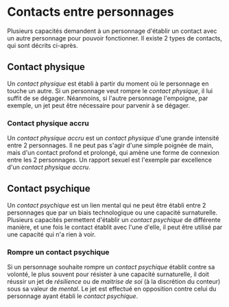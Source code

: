 # Contacts entre personnages
Plusieurs capacités demandent à un personnage d'établir un contact avec un autre personnage pour pouvoir fonctionner. 
Il existe 2 types de contacts, qui sont décrits ci-après.

## Contact physique
Un *contact physique* est établi à partir du moment où le personnage en touche un autre. 
Si un personnage veut rompre le *contact physique*, il lui suffit de se dégager. Néanmoins, si l'autre personnage l'empoigne, par exemple, un jet peut être nécessaire pour parvenir à se dégager.

### Contact physique accru
Un *contact physique accru* est un *contact physique* d'une grande intensité entre 2 personnages. 
Il ne peut pas s'agir d'une simple poignée de main, mais d'un contact profond et prolongé, qui amène une forme de connexion entre les 2 personnages. Un rapport sexuel est l'exemple par excellence d'un *contact physique accru*.

## Contact psychique
Un *contact psychique* est un lien mental qui ne peut être établi entre 2 personnages que par un biais technologique ou une capacité surnaturelle.
Plusieurs capacités permettent d'établir un *contact psychique* de différente manière, et une fois le contact établit avec l'une d'elle, il peut être utilisé par une capacité qui n'a rien  à voir.

### Rompre un contact psychique
Si un personnage souhaite rompre un *contact psychique* établit contre sa volonté, le plus souvent pour résister à une capacité surnaturelle, il doit réussir un jet de *résilience* ou de *maitrise de soi* (à la discrétion du conteur) sous sa valeur de *mental*. Le jet est effectué en opposition contre celui du personnage ayant établi le *contact psychique*.
